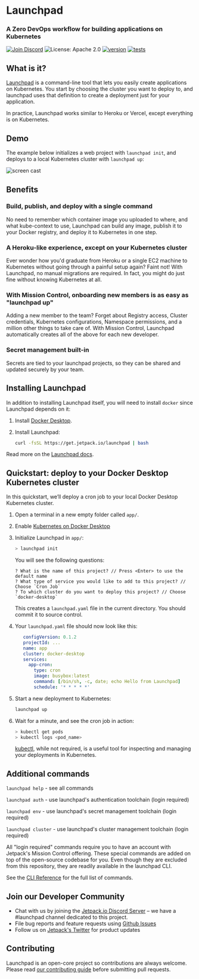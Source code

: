 # Launchpad

### A Zero DevOps workflow for building applications on Kubernetes

[![Join Discord](https://img.shields.io/discord/903306922852245526?color=7389D8&label=discord&logo=discord&logoColor=ffffff)](https://discord.gg/agbskCJXk2) ![License: Apache 2.0](https://img.shields.io/github/license/jetpack-io/devbox) [![version](https://img.shields.io/github/v/release/jetpack-io/launchpad?color=green&label=version&sort=semver)](https://github.com/jetpack-io/launchpad/releases) [![tests](https://github.com/jetpack-io/launchpad/actions/workflows/release.yaml/badge.svg)](https://github.com/jetpack-io/launchpad/actions/workflows/release.yaml?branch=main)


## What is it?

[Launchpad](https://www.jetpack.io/launchpad) is a command-line tool that lets you easily create applications on Kubernetes. You start by choosing the cluster you want to deploy to, and launchpad uses that definition to create a deployment just for your application.

In practice, Launchpad works similar to Heroku or Vercel, except everything is on Kubernetes.


## Demo

The example below initializes a web project with `launchpad init`, and deploys to a local Kubernetes cluster with `launchpad up`:

![screen cast](https://user-images.githubusercontent.com/2292093/201768560-b8a4db24-49c4-45cc-a4a4-b27c2815835e.svg)


## Benefits

### Build, publish, and deploy with a single command

No need to remember which container image you uploaded to where, and what kube-context to use, Launchpad can build any image, publish it to your Docker registry, and deploy it to Kubernetes in one step.


### A Heroku-like experience, except on your Kubernetes cluster

Ever wonder how you'd graduate from Heroku or a single EC2 machine to Kubernetes without going through a painful setup again? Faint not! With Launchpad, no manual migrations are required. In fact, you might do just fine without knowing Kubernetes at all.


### With Mission Control, onboarding new members is as easy as "launchpad up"

Adding a new member to the team? Forget about Registry access, Cluster credentials, Kubernetes configurations, Namespace permissions, and a million other things to take care of. With Mission Control, Launchpad automatically creates all of the above for each new developer.


### Secret management built-in

Secrets are tied to your launchpad projects, so they can be shared and updated securely by your team.


## Installing Launchpad

In addition to installing Launchpad itself, you will need to install `docker` since Launchpad depends on it:

1. Install [Docker Desktop](https://www.docker.com/get-started/).

2. Install Launchpad:

   ```sh
   curl -fsSL https://get.jetpack.io/launchpad | bash
   ```

Read more on the [Launchpad docs](http://www.jetpack.io/launchpad/docs/getting-started/any-image-to-k8s-5-min/).


## Quickstart: deploy to your Docker Desktop Kubernetes cluster

In this quickstart, we’ll deploy a cron job to your local Docker Desktop Kubernetes cluster.

1. Open a terminal in a new empty folder called `app/`.

2. Enable [Kubernetes on Docker Desktop](https://docs.docker.com/desktop/kubernetes/)

3. Initialize Launchpad in `app/`:

   ```bash
   > launchpad init
   ```
   
   You will see the following questions:
   ```
   ? What is the name of this project? // Press <Enter> to use the default name
   ? What type of service you would like to add to this project? // Choose `Cron Job`
   ? To which cluster do you want to deploy this project? // Choose `docker-desktop`
   ```
   
   
   This creates a `launchpad.yaml` file in the current directory. You should commit it to source control.

4. Your `launchpad.yaml` file should now look like this:

   ```yaml
      configVersion: 0.1.2
      projectId: ...
      name: app
      cluster: docker-desktop
      services:
        app-cron:
          type: cron
          image: busybox:latest
          command: [/bin/sh, -c, date; echo Hello from Launchpad]
          schedule: '* * * * *'
   ```

5. Start a new deployment to Kubernetes:

   ```bash
   launchpad up
   ```

6. Wait for a minute, and see the cron job in action:

   ```bash
   > kubectl get pods
   > kubectl logs <pod_name>
   ```

   [kubectl](https://www.jetpack.io/launchpad/docs/getting-started/any-image-to-k8s-5-min/#prerequisites), while not required, is a useful tool for inspecting and managing your deployments in Kubernetes.


## Additional commands

`launchpad help` - see all commands

`launchpad auth` - use launchpad's authentication toolchain (login required)

`launchpad env` - use launchpad's secret management toolchain (login required)

`launchpad cluster` - use launchpad's cluster management toolchain (login required)

All "login required" commands require you to have an account with Jetpack's Mission Control offering. These special commands are added on top of the open-source codebase for you. Even though they are excluded from this repository, they are readily available in the launchpad CLI.

See the [CLI Reference](https://www.jetpack.io/launchpad/docs/reference/cli/) for the full list of commands.


## Join our Developer Community

- Chat with us by joining the [Jetpack.io Discord Server](https://discord.gg/jetpack-io) – we have a #launchpad channel dedicated to this project.
- File bug reports and feature requests using [Github Issues](https://github.com/jetpack-io/launchpad/issues)
- Follow us on [Jetpack's Twitter](https://twitter.com/jetpack_io) for product updates

## Contributing

Launchpad is an open-core project so contributions are always welcome. Please read [our contributing guide](CONTRIBUTING.md) before submitting pull requests.
